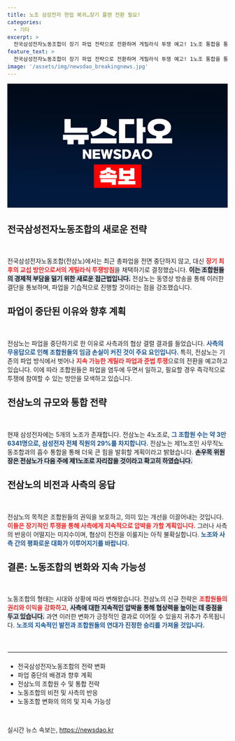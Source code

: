 ```yaml
---
title: 노조 삼성전자 현업 복귀…장기 플랜 전환 필요!
categories:
  - 기타
excerpt: >
  전국삼성전자노동조합이 장기 파업 전략으로 전환하며 게릴라식 투쟁 예고! 1노조 통합을 통해 제1노조로 발돋움할 계획을 밝혀 주목받고 있다. 과연 이들은 어떤 변화를 이끌어낼까?
feature_text: >
  전국삼성전자노동조합이 장기 파업 전략으로 전환하며 게릴라식 투쟁 예고! 1노조 통합을 통해 제1노조로 발돋움할 계획을 밝혀 주목받고 있다. 과연 이들은 어떤 변화를 이끌어낼까?
image: '/assets/img/newsdao_breakingnews.jpg'
---
```


<p><img src="/assets/img/newsdao_breakingnews.jpg" alt="firstkoreanews 속보" /></p>

<h2 data-ke-size="size26">전국삼성전자노동조합의 새로운 전략</h2>

<p data-ke-size="size16">&nbsp;</p>

<p>전국삼성전자노동조합(전삼노)에서는 최근 총파업을 전면 중단하지 않고, 대신 <b><span style="color: #ee2323;">장기 최후의 교섭 방안으로서의 게릴라식 투쟁방침</span></b>을 채택하기로 결정했습니다. <b><span style="background-color: #21538527;">이는 조합원들의 경제적 부담을 덜기 위한 새로운 접근법입니다.</span></b> 전삼노는 동영상 방송을 통해 이러한 결단을 통보하며, 파업을 기습적으로 진행할 것이라는 점을 강조했습니다. </p>

<h2 data-ke-size="size26">파업이 중단된 이유와 향후 계획</h2>

<p data-ke-size="size16">&nbsp;</p>

<p>전삼노는 파업을 중단하기로 한 이유로 사측과의 협상 결렬 결과를 들었습니다. <b><span style="color: #1a5490;">사측의 무응답으로 인해 조합원들의 임금 손실이 커진 것이 주요 요인입니다.</span></b> 특히, 전삼노는 기존의 파업 방식에서 벗어나 <b><span style="color: #ee2323;">지속 가능한 게릴라 파업과 준법 투쟁</span></b>으로의 전환을 예고하고 있습니다. 이에 따라 조합원들은 파업을 염두에 두면서 일하고, 필요할 경우 즉각적으로 투쟁에 참여할 수 있는 방안을 모색하고 있습니다. </p>

<h2 data-ke-size="size26">전삼노의 규모와 통합 전략</h2>

<p data-ke-size="size16">&nbsp;</p>

<p>현재 삼성전자에는 5개의 노조가 존재합니다. 전삼노는 4노조로, <b><span style="color: #1a5490;">그 조합원 수는 약 3만6341명으로, 삼성전자 전체 직원의 29%를 차지합니다.</span></b> 전삼노는 제1노조인 사무직노동조합과의 흡수 통합을 통해 더욱 큰 힘을 발휘할 계획이라고 밝혔습니다. <b><span style="background-color: #21538527;">손우목 위원장은 전삼노가 다음 주에 제1노조로 자리잡을 것이라고 확고히 하였습니다.</span></b> </p>

<h2 data-ke-size="size26">전삼노의 비전과 사측의 응답</h2>

<p data-ke-size="size16">&nbsp;</p>

<p>전삼노의 목적은 조합원들의 권익을 보호하고, 의미 있는 개선을 이끌어내는 것입니다. <b><span style="color: #ee2323;">이들은 장기적인 투쟁을 통해 사측에게 지속적으로 압박을 가할 계획입니다.</span></b> 그러나 사측의 반응이 어떨지는 미지수이며, 협상이 진전을 이룰지는 아직 불확실합니다. <b><span style="color: #1a5490;">노조와 사측 간의 평화로운 대화가 이루어지기를 바랍니다.</span></b> </p>

<h2 data-ke-size="size26">결론: 노동조합의 변화와 지속 가능성</h2>

<p data-ke-size="size16">&nbsp;</p>

<p>노동조합의 형태는 시대와 상황에 따라 변해왔습니다. 전삼노의 신규 전략은 <b><span style="color: #ee2323;">조합원들의 권리와 이익을 강화하고</span></b>, <b><span style="background-color: #21538527;">사측에 대한 지속적인 압박을 통해 협상력을 높이는 데 중점을 두고 있습니다.</span></b> 과연 이러한 변화가 긍정적인 결과로 이어질 수 있을지 귀추가 주목됩니다. <b><span style="color: #1a5490;">노조의 지속적인 발전과 조합원들의 연대가 진정한 승리를 가져올 것입니다.</span></b></p>

<p data-ke-size="size16">&nbsp;</p>

<hr style="border: 1px solid #eeeeee; margin: 20px 0;"/>

<ul>
    <li>전국삼성전자노동조합의 전략 변화</li>
    <li>파업 중단의 배경과 향후 계획</li>
    <li>전삼노의 조합원 수 및 통합 전략</li>
    <li>노동조합의 비전 및 사측의 반응</li>
    <li>노동조합 변화의 의의 및 지속 가능성</li>
</ul>

<p data-ke-size="size16">&nbsp;</p>
실시간 뉴스 속보는, <a href="https://newsdao.kr" rel="dofollow">https://newsdao.kr</a>


